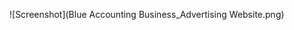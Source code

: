 ![Screenshot](Blue Accounting Business_Advertising Website.png)
<head><meta charset="utf-8"><title>Blue Accounting Business/Advertising Website</title><meta name="app-name" content="website_viewer"><meta name="viewport" content="width=device-width, initial-scale=1"><link href="https://static.canva.com/web/e80d54af01ce56fa6d34.css" rel="stylesheet"><link href="https://static.canva.com/web/2b7e02891a9c1adc2f3a.css" rel="stylesheet"><link href="https://fonts.googleapis.com/css?family=Open+Sans:400,600,700&amp;display=swap" rel="stylesheet"><link href="https://static.canva.com/web/8b39a572b61c55a579298c18e0ba377a.runtime.js" rel="preload" as="script" crossorigin="anonymous"><link href="https://static.canva.com/web/d5581b450d16237f64ea.js" rel="preload" as="script" crossorigin="anonymous"><link href="https://static.canva.com/web/8b595a982918fb69caab.js" rel="preload" as="script" crossorigin="anonymous"><link href="https://static.canva.com/web/91d96521494d5509994c.js" rel="preload" as="script" crossorigin="anonymous"><link href="https://static.canva.com/web/44455ee1b77a643115d3.js" rel="preload" as="script" crossorigin="anonymous"><link href="https://static.canva.com/web/4657bed5a9040b0c398d6c843dedba62.js" rel="preload" as="script" crossorigin="anonymous"><meta name="referrer" content="strict-origin-when-cross-origin"><meta property="fb:app_id" content="525265914179580"><meta property="og:site_name" content="Canva"><meta property="og:title" content="Blue Accounting Business/Advertising Website"><meta property="og:image" content="https://document-export.canva.com/DAD0Lzb3hEc/8/preview/0001-5178525237.png"><meta property="og:image:secure_url" content="https://document-export.canva.com/DAD0Lzb3hEc/8/preview/0001-5178525237.png"><meta property="og:image:width" content="1024"><meta property="og:image:height" content="493"><meta property="og:url" content="https://www.canva.com"><meta property="og:type" content="website"><meta name="twitter:card" content="summary_large_image"><meta name="twitter:site" content="@canva"><meta name="twitter:creator" content="@canva"><meta name="twitter:title" content="Blue Accounting Business/Advertising Website"><meta name="description" content="Un increíble Website diseñado en Canva por victoria.garciar1."><meta property="og:description" content="Un increíble Website diseñado en Canva por victoria.garciar1."><meta name="twitter:description" content="Un increíble Website diseñado en Canva por victoria.garciar1."><link rel="shortcut icon" href="https://static.canva.com/static/images/favicon.ico"><link rel="icon" href="https://static.canva.com/static/images/android-192x192.png" sizes="192x192"><link rel="apple-touch-icon" href="https://static.canva.com/static/images/apple-touch-120x120.png"><link rel="apple-touch-icon" href="https://static.canva.com/static/images/apple-touch-152x152.png" sizes="152x152"><link rel="apple-touch-icon" href="https://static.canva.com/static/images/apple-touch-167x167.png" sizes="167x167"><link rel="apple-touch-icon" href="https://static.canva.com/static/images/apple-touch-180x180.png" sizes="180x180"><script type="text/javascript" src="https://js.appboycdn.com/web-sdk/2.4/appboy.core.min.js" async=""></script><script type="text/javascript" async="" src="//bat.bing.com/bat.js"></script><script type="text/javascript" async="" src="https://sjs.bizographics.com/insight.min.js"></script><script type="text/javascript" async="" src="https://www.google-analytics.com/plugins/ua/linkid.js"></script><script type="text/javascript" async="" src="https://www.googletagmanager.com/gtm.js?id=GTM-TZPTKRR&amp;l=dataLayer"></script><script type="text/javascript" async="" src="https://www.google-analytics.com/analytics.js"></script><script type="text/javascript" async="" src="https://static.canva.com/static/lib/cl/cl-0.0.1.min.js"></script><script type="application/javascript">function initSentry(){Sentry.init({"dsn":"https:\u002F\u002F92d991ccc61145a0acad8e5fc7c0d911@sentry.io\u002F1766607","release":"release-20200216-23-prod-2cb742d","environment":"prod"});}</script><script src="https://static.canva.com/static/lib/sentry/5.10.2.min.js" onload="initSentry()"></script><style type="text/css"></style><style type="text/css"></style><link rel="stylesheet" href="https://font-public.canva.com/_fb/s/293624790ddd83f31926d8f70958e8ea.css" id="fallback_fb"></head>
